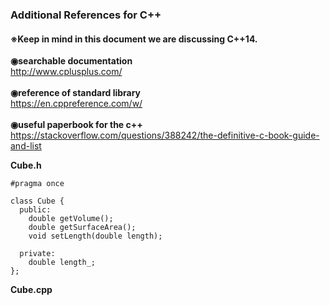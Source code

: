 ### Additional References for C++
#### ※Keep in mind in this document we are discussing C++14.
**◉searchable documentation**<br>
http://www.cplusplus.com/
<br><br>
**◉reference of standard library**<br>
https://en.cppreference.com/w/
<br><br>
**◉useful paperbook for the c++**<br>
https://stackoverflow.com/questions/388242/the-definitive-c-book-guide-and-list


**Cube.h**<br>
```
#pragma once

class Cube {
  public:
    double getVolume();
    double getSurfaceArea();
    void setLength(double length);

  private:
    double length_;
};
```

**Cube.cpp**<br>
```

```
